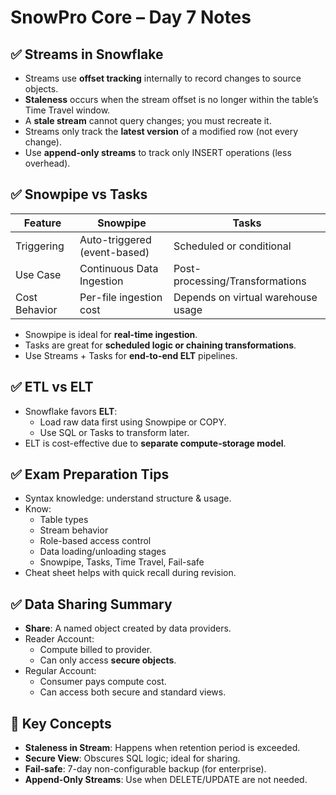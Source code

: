 # SnowPro Core – Day 7 Notes

## ✅ Streams in Snowflake

- Streams use **offset tracking** internally to record changes to source objects.
- **Staleness** occurs when the stream offset is no longer within the table’s Time Travel window.
- A **stale stream** cannot query changes; you must recreate it.
- Streams only track the **latest version** of a modified row (not every change).
- Use **append-only streams** to track only INSERT operations (less overhead).

## ✅ Snowpipe vs Tasks

| Feature        | Snowpipe                          | Tasks                               |
|----------------|-----------------------------------|--------------------------------------|
| Triggering     | Auto-triggered (event-based)      | Scheduled or conditional             |
| Use Case       | Continuous Data Ingestion         | Post-processing/Transformations      |
| Cost Behavior  | Per-file ingestion cost           | Depends on virtual warehouse usage   |

- Snowpipe is ideal for **real-time ingestion**.
- Tasks are great for **scheduled logic or chaining transformations**.
- Use Streams + Tasks for **end-to-end ELT** pipelines.

## ✅ ETL vs ELT

- Snowflake favors **ELT**:
  - Load raw data first using Snowpipe or COPY.
  - Use SQL or Tasks to transform later.
- ELT is cost-effective due to **separate compute-storage model**.

## ✅ Exam Preparation Tips

- Syntax knowledge: understand structure & usage.
- Know:
  - Table types
  - Stream behavior
  - Role-based access control
  - Data loading/unloading stages
  - Snowpipe, Tasks, Time Travel, Fail-safe
- Cheat sheet helps with quick recall during revision.

## ✅ Data Sharing Summary

- **Share**: A named object created by data providers.
- Reader Account:
  - Compute billed to provider.
  - Can only access **secure objects**.
- Regular Account:
  - Consumer pays compute cost.
  - Can access both secure and standard views.

## 🧠 Key Concepts

- **Staleness in Stream**: Happens when retention period is exceeded.
- **Secure View**: Obscures SQL logic; ideal for sharing.
- **Fail-safe**: 7-day non-configurable backup (for enterprise).
- **Append-Only Streams**: Use when DELETE/UPDATE are not needed.
